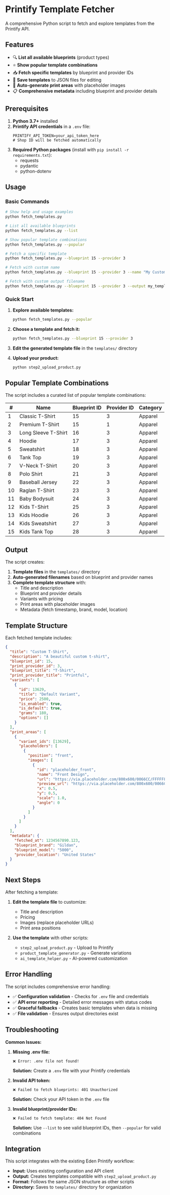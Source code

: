 # Printify Template Fetcher

A comprehensive Python script to fetch and explore templates from the Printify API.

## Features

- 🔍 **List all available blueprints** (product types)
- ⭐ **Show popular template combinations**
- 📥 **Fetch specific templates** by blueprint and provider IDs
- 💾 **Save templates** to JSON files for editing
- 🎨 **Auto-generate print areas** with placeholder images
- 📋 **Comprehensive metadata** including blueprint and provider details

## Prerequisites

1. **Python 3.7+** installed
2. **Printify API credentials** in a `.env` file:
   ```
   PRINTIFY_API_TOKEN=your_api_token_here
   # Shop ID will be fetched automatically
   ```
3. **Required Python packages** (install with `pip install -r requirements.txt`):
   - requests
   - pydantic
   - python-dotenv

## Usage

### Basic Commands

```bash
# Show help and usage examples
python fetch_templates.py

# List all available blueprints
python fetch_templates.py --list

# Show popular template combinations
python fetch_templates.py --popular

# Fetch a specific template
python fetch_templates.py --blueprint 15 --provider 3

# Fetch with custom name
python fetch_templates.py --blueprint 15 --provider 3 --name "My Custom T-Shirt"

# Fetch with custom output filename
python fetch_templates.py --blueprint 15 --provider 3 --output my_template.json
```

### Quick Start

1. **Explore available templates:**

   ```bash
   python fetch_templates.py --popular
   ```

2. **Choose a template and fetch it:**

   ```bash
   python fetch_templates.py --blueprint 15 --provider 3
   ```

3. **Edit the generated template file** in the `templates/` directory

4. **Upload your product:**
   ```bash
   python step2_upload_product.py
   ```

## Popular Template Combinations

The script includes a curated list of popular template combinations:

| #   | Name                | Blueprint ID | Provider ID | Category |
| --- | ------------------- | ------------ | ----------- | -------- |
| 1   | Classic T-Shirt     | 15           | 3           | Apparel  |
| 2   | Premium T-Shirt     | 15           | 1           | Apparel  |
| 3   | Long Sleeve T-Shirt | 16           | 3           | Apparel  |
| 4   | Hoodie              | 17           | 3           | Apparel  |
| 5   | Sweatshirt          | 18           | 3           | Apparel  |
| 6   | Tank Top            | 19           | 3           | Apparel  |
| 7   | V-Neck T-Shirt      | 20           | 3           | Apparel  |
| 8   | Polo Shirt          | 21           | 3           | Apparel  |
| 9   | Baseball Jersey     | 22           | 3           | Apparel  |
| 10  | Raglan T-Shirt      | 23           | 3           | Apparel  |
| 11  | Baby Bodysuit       | 24           | 3           | Apparel  |
| 12  | Kids T-Shirt        | 25           | 3           | Apparel  |
| 13  | Kids Hoodie         | 26           | 3           | Apparel  |
| 14  | Kids Sweatshirt     | 27           | 3           | Apparel  |
| 15  | Kids Tank Top       | 28           | 3           | Apparel  |

## Output

The script creates:

1. **Template files** in the `templates/` directory
2. **Auto-generated filenames** based on blueprint and provider names
3. **Complete template structure** with:
   - Title and description
   - Blueprint and provider details
   - Variants with pricing
   - Print areas with placeholder images
   - Metadata (fetch timestamp, brand, model, location)

## Template Structure

Each fetched template includes:

```json
{
  "title": "Custom T-Shirt",
  "description": "A beautiful custom t-shirt",
  "blueprint_id": 15,
  "print_provider_id": 3,
  "blueprint_title": "T-Shirt",
  "print_provider_title": "Printful",
  "variants": [
    {
      "id": 13629,
      "title": "Default Variant",
      "price": 2500,
      "is_enabled": true,
      "is_default": true,
      "grams": 180,
      "options": []
    }
  ],
  "print_areas": [
    {
      "variant_ids": [13629],
      "placeholders": [
        {
          "position": "front",
          "images": [
            {
              "id": "placeholder_front",
              "name": "Front Design",
              "url": "https://via.placeholder.com/800x600/0066CC/FFFFFF?text=Design+Placeholder",
              "preview_url": "https://via.placeholder.com/800x600/0066CC/FFFFFF?text=Design+Placeholder",
              "x": 0.5,
              "y": 0.5,
              "scale": 1.0,
              "angle": 0
            }
          ]
        }
      ]
    }
  ],
  "metadata": {
    "fetched_at": 1234567890.123,
    "blueprint_brand": "Gildan",
    "blueprint_model": "5000",
    "provider_location": "United States"
  }
}
```

## Next Steps

After fetching a template:

1. **Edit the template file** to customize:

   - Title and description
   - Pricing
   - Images (replace placeholder URLs)
   - Print area positions

2. **Use the template** with other scripts:
   - `step2_upload_product.py` - Upload to Printify
   - `product_template_generator.py` - Generate variations
   - `ai_template_helper.py` - AI-powered customization

## Error Handling

The script includes comprehensive error handling:

- ✅ **Configuration validation** - Checks for `.env` file and credentials
- ✅ **API error reporting** - Detailed error messages with status codes
- ✅ **Graceful fallbacks** - Creates basic templates when data is missing
- ✅ **File validation** - Ensures output directories exist

## Troubleshooting

**Common Issues:**

1. **Missing .env file:**

   ```
   ❌ Error: .env file not found!
   ```

   **Solution:** Create a `.env` file with your Printify credentials

2. **Invalid API token:**

   ```
   ❌ Failed to fetch blueprints: 401 Unauthorized
   ```

   **Solution:** Check your API token in the `.env` file

3. **Invalid blueprint/provider IDs:**
   ```
   ❌ Failed to fetch template: 404 Not Found
   ```
   **Solution:** Use `--list` to see valid blueprint IDs, then `--popular` for valid combinations

## Integration

This script integrates with the existing Eden Printify workflow:

- **Input:** Uses existing configuration and API client
- **Output:** Creates templates compatible with `step2_upload_product.py`
- **Format:** Follows the same JSON structure as other scripts
- **Directory:** Saves to `templates/` directory for organization

